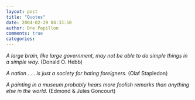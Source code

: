```yaml
---
layout: post
title: "Quotes"
date: 2004-02-29 04:33:50
author: Dre Papillon
comments: true
categories: 
---
```



*A large brain, like large government, may not be able to do simple things in a simple way.*  (Donald O. Hebb)

*A nation . . . is just a society for hating foreigners.*  (Olaf Stapledon)

*A painting in a museum probably hears more foolish remarks than anything else in the world.*  (Edmond & Jules Goncourt)